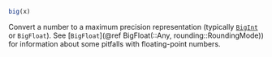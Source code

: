 ```julia
big(x)
```

Convert a number to a maximum precision representation (typically [`BigInt`](@ref) or `BigFloat`). See [`BigFloat`](@ref BigFloat(::Any, rounding::RoundingMode)) for information about some pitfalls with floating-point numbers.
